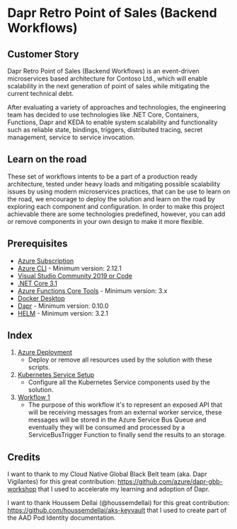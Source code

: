 # Dapr Retro Point of Sales (Backend Workflows)

## Customer Story

Dapr Retro Point of Sales (Backend Workflows) is an event-driven microservices based architecture for Contoso Ltd., which will enable scalability in the next generation of point of sales while mitigating the current technical debt.

After evaluating a variety of approaches and technologies, the engineering team has decided to use technologies like .NET Core, Containers, Functions, Dapr and KEDA to enable system scalability and functionality such as reliable state, bindings, triggers, distributed tracing, secret management, service to service invocation. 

## Learn on the road

These set of workflows intents to be a part of a production ready architecture, tested under heavy loads and mitigating possible scalability issues by using modern microservices practices, that can be use to learn on the road, we encourage to deploy the solution and learn on the road by exploring each component and configuration. In order to make this project achievable there are some technologies predefined, however, you can add or remove components in your own design to make it more flexible.

## Prerequisites

- [Azure Subscription](https://portal.azure.com/)
- [Azure CLI](https://docs.microsoft.com/en-us/cli/azure/install-azure-cli?view=azure-cli-latest) - Minimum version: 2.12.1
- [Visual Studio Community 2019 or Code](https://visualstudio.microsoft.com/es/downloads/)
- [.NET Core 3.1](https://dotnet.microsoft.com/download/dotnet-core/3.1)
- [Azure Functions Core Tools](https://docs.microsoft.com/en-us/azure/azure-functions/functions-run-local) - Minimum version: 3.x
- [Docker Desktop](https://docs.docker.com/engine/install/)
- [Dapr](https://github.com/dapr/docs/blob/master/getting-started/environment-setup.md#prerequisites) - Minimum version: 0.10.0
- [HELM](https://helm.sh/docs/intro/install/) - Minimum version: 3.2.1

## Index

1. [Azure Deployment](README-AzureDeployment.md)
    - Deploy or remove all resources used by the solution with these scripts.
2. [Kubernetes Service Setup](README-KubernetesSetup.md)
    - Configure all the Kubernetes Service components used by the solution.
3. [Workflow 1](README-Workflow-1.md)
    - The purpose of this workflow it's to represent an exposed API that will be receiving messages from an external worker service, these messages will be stored in the Azure Service Bus Queue and eventually they will be consumed and processed by a ServiceBusTrigger Function to finally send the results to an storage.

## Credits

I want to thank to my Cloud Native Global Black Belt team (aka. Dapr Vigilantes) for this great contribution: https://github.com/azure/dapr-gbb-workshop that I used to accelerate my learning and adoption of Dapr.

I want to thank Houssem Dellai (@houssemdellai) for this great contribution: https://github.com/houssemdellai/aks-keyvault that I used to create part of the AAD Pod Identity documentation.